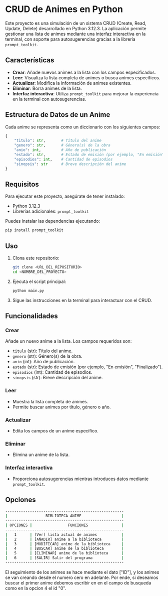 # CRUD de Animes en Python

Este proyecto es una simulación de un sistema CRUD (Create, Read, Update, Delete) desarrollado en Python 3.12.3. La aplicación permite gestionar una lista de animes mediante una interfaz interactiva en la terminal, con soporte para autosugerencias gracias a la librería `prompt_toolkit`.

## Características

- **Crear**: Añade nuevos animes a la lista con los campos especificados.
- **Leer**: Visualiza la lista completa de animes o busca animes específicos.
- **Actualizar**: Modifica la información de animes existentes.
- **Eliminar**: Borra animes de la lista.
- **Interfaz interactiva**: Utiliza `prompt_toolkit` para mejorar la experiencia en la terminal con autosugerencias.

## Estructura de Datos de un Anime

Cada anime se representa como un diccionario con los siguientes campos:

```python
{
    "titulo": str,       # Título del anime
    "genero": str,       # Género(s) de la obra
    "anio": int,         # Año de publicación
    "estado": str,       # Estado de emisión (por ejemplo, "En emisión", "Finalizado")
    "episodios": int,    # Cantidad de episodios
    "sinopsis": str      # Breve descripción del anime
}
```

## Requisitos

Para ejecutar este proyecto, asegúrate de tener instalado:

- Python 3.12.3
- Librerías adicionales: `prompt_toolkit`

Puedes instalar las dependencias ejecutando:

```bash
pip install prompt_toolkit
```

## Uso

1. Clona este repositorio:

   ```bash
   git clone <URL_DEL_REPOSITORIO>
   cd <NOMBRE_DEL_PROYECTO>
   ```

2. Ejecuta el script principal:

   ```bash
   python main.py
   ```

3. Sigue las instrucciones en la terminal para interactuar con el CRUD.

## Funcionalidades

### Crear

Añade un nuevo anime a la lista. Los campos requeridos son:

- `titulo` (str): Título del anime.
- `genero` (str): Género(s) de la obra.
- `anio` (int): Año de publicación.
- `estado` (str): Estado de emisión (por ejemplo, "En emisión", "Finalizado").
- `episodios` (int): Cantidad de episodios.
- `sinopsis` (str): Breve descripción del anime.

### Leer

- Muestra la lista completa de animes.
- Permite buscar animes por título, género o año.

### Actualizar

- Edita los campos de un anime específico.

### Eliminar

- Elimina un anime de la lista.

### Interfaz interactiva

- Proporciona autosugerencias mientras introduces datos mediante `prompt_toolkit`.

## Opciones

```bash
-----------------------------------------------------
|                 BIBLIOTECA ANIME                  |
-----------------------------------------------------
| OPCIONES |                FUNCIONES               |
-----------------------------------------------------
|   1      | [Ver] lista actual de animes           |
|   2      | [AÑADIR] anime a la biblioteca         |
|   3      | [MODIFICAR] anime de la biblioteca     |
|   4      | [BUSCAR] anime de la biblioteca        |
|   5      | [ELIMINAR] anime de la biblioteca      |
|   6      | [SALIR] Salir del programa             |
-----------------------------------------------------


```

El seguimiento de los animes se hace mediante el dato ["ID"], y los animes se van creando desde el numero cero en adelante.
Por ende, si deseamos buscar el primer anime debemos escribir en en el campo de busqueda como en la opcion 4 el id "0".

